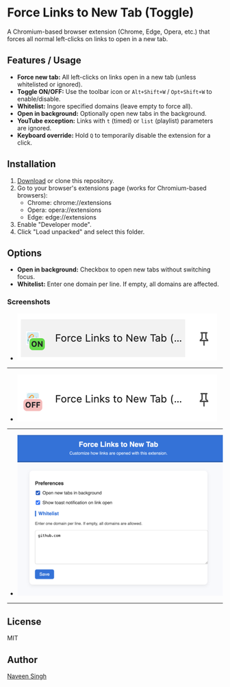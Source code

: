 # Force Links to New Tab (Toggle)
A Chromium-based browser extension (Chrome, Edge, Opera, etc.) that forces all normal left-clicks on links to open in a new tab.

## Features / Usage

- **Force new tab:** All left-clicks on links open in a new tab (unless whitelisted or ignored).
- **Toggle ON/OFF:** Use the toolbar icon or `Alt+Shift+W` / `Opt+Shift+W` to enable/disable.
- **Whitelist:** Ingore specified domains (leave empty to force all).
- **Open in background:** Optionally open new tabs in the background.
- **YouTube exception:** Links with `t` (timed) or `list` (playlist) parameters are ignored.
- **Keyboard override:** Hold `Q` to temporarily disable the extension for a click.

## Installation

1. [Download](https://github.com/snghnaveen/force-new-tab/archive/refs/heads/main.zip) or clone this repository.
2. Go to your browser's extensions page (works for Chromium-based browsers):
    - Chrome: chrome://extensions
    - Opera: opera://extensions
    - Edge: edge://extensions
3. Enable "Developer mode".
4. Click "Load unpacked" and select this folder.

## Options

- **Open in background:** Checkbox to open new tabs without switching focus.
- **Whitelist:** Enter one domain per line. If empty, all domains are affected.

### Screenshots

- ![alt text](screens/toogle_on.png)
---
- ![alt text](screens/toogle_off.png)
---
- ![alt text](screens/option.png)
---

## License

MIT

## Author

[Naveen Singh](https://github.com/snghnaveen)